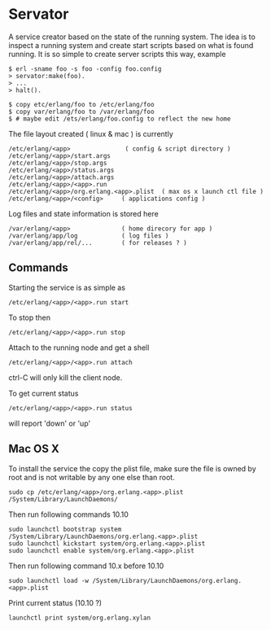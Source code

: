 # Servator

A service creator based on the state of the running system. The idea is
to inspect a running system and create start scripts based on what is
found running.
It is so simple to create server scripts this way, example

    $ erl -sname foo -s foo -config foo.config
    > servator:make(foo).
    > ...
    > halt().
    
    $ copy etc/erlang/foo to /etc/erlang/foo
    $ copy var/erlang/foo to /var/erlang/foo
    $ # maybe edit /ets/erlang/foo.config to reflect the new home

The file layout created ( linux & mac ) is currently 

    /etc/erlang/<app>               ( config & script directory )
    /etc/erlang/<app>/start.args
    /etc/erlang/<app>/stop.args
    /etc/erlang/<app>/status.args
    /etc/erlang/<app>/attach.args
    /etc/erlang/<app>/<app>.run
    /etc/erlang/<app>/org.erlang.<app>.plist  ( max os x launch ctl file )
    /etc/erlang/<app>/<config>     ( applications config )

Log files and state information is stored here

    /var/erlang/<app>              ( home direcory for app )
    /var/erlang/app/log            ( log files )
    /var/erlang/app/rel/...        ( for releases ? )

## Commands

Starting the service is as simple as

    /etc/erlang/<app>/<app>.run start

To stop then 

    /etc/erlang/<app>/<app>.run stop

Attach to the running node and get a shell

    /etc/erlang/<app>/<app>.run attach

ctrl-C will only kill the client node.

To get current status

    /etc/erlang/<app>/<app>.run status

will report 'down' or 'up'

## Mac OS X

To install the service the copy the plist file, make sure the file is owned by
root and is not writable by any one else than root.

    sudo cp /etc/erlang/<app>/org.erlang.<app>.plist /System/Library/LaunchDaemons/

Then run following commands 10.10

    sudo launchctl bootstrap system /System/Library/LaunchDaemons/org.erlang.<app>.plist
    sudo launchctl kickstart system/org.erlang.<app>.plist
    sudo launchctl enable system/org.erlang.<app>.plist

Then run following command 10.x before 10.10

    sudo launchctl load -w /System/Library/LaunchDaemons/org.erlang.<app>.plist

Print current status (10.10 ?)

    launchctl print system/org.erlang.xylan
